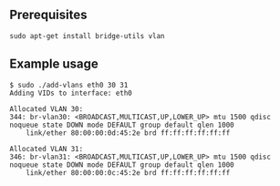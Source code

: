 ## Prerequisites

    sudo apt-get install bridge-utils vlan


## Example usage

    $ sudo ./add-vlans eth0 30 31
    Adding VIDs to interface: eth0

    Allocated VLAN 30:
    344: br-vlan30: <BROADCAST,MULTICAST,UP,LOWER_UP> mtu 1500 qdisc noqueue state DOWN mode DEFAULT group default qlen 1000
        link/ether 80:00:00:0d:45:2e brd ff:ff:ff:ff:ff:ff

    Allocated VLAN 31:
    346: br-vlan31: <BROADCAST,MULTICAST,UP,LOWER_UP> mtu 1500 qdisc noqueue state DOWN mode DEFAULT group default qlen 1000
        link/ether 80:00:00:0c:45:2e brd ff:ff:ff:ff:ff:ff

